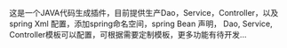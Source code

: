 这是一个JAVA代码生成插件，目前提供生产Dao，Service，Controller，以及spring Xml 配置，添加spring命名空间，spring Bean 声明，
Dao, Service, Controller模板可以配置，可根据需要定制模板，更多功能有待开发...
